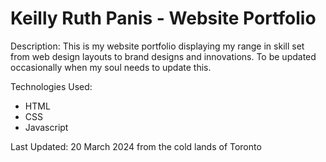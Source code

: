 # Keilly Ruth Panis - Website Portfolio

Description:
This is my website portfolio displaying my range in skill set from web design layouts to brand designs and innovations. To be updated occasionally when my soul needs to update this.

Technologies Used:
- HTML
- CSS
- Javascript

Last Updated:
20 March 2024 from the cold lands of Toronto